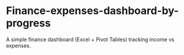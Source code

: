 # Finance-expenses-dashboard-by-progress
A simple finance dashboard (Excel + Pivot Tables) tracking income vs expenses.
